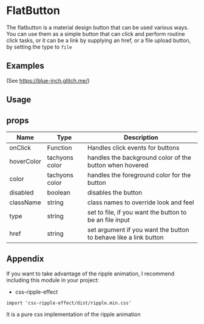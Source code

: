 # FlatButton

The flatbutton is a material design button that can be used various ways. You can use them as a simple button that can click and perform routine click tasks, or it can be a link by supplying an href, or a file upload button, by setting the type to `file`

## Examples

(See https://blue-inch.glitch.me/)

## Usage

## props

Name | Type | Description
----------|----------|--------------------
onClick   | Function | Handles click events for buttons
hoverColor | tachyons color | handles the background color of the button when hovered
color | tachyons color | handles the foreground color for the button
disabled | boolean | disables the button
className | string | class names to override look and feel
type | string | set to file, if you want the button to be an file input
href | string | set argument if you want the button to behave like a link button

## Appendix

If you want to take advantage of the ripple animation, I recommend including this
module in your project:

* css-ripple-effect

```
import 'css-ripple-effect/dist/ripple.min.css'
```

It is a pure css implementation of the ripple animation
